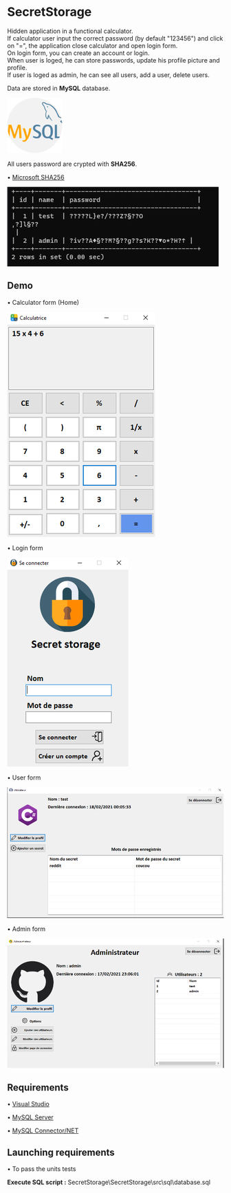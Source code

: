 # SecretStorage

Hidden application in a functional calculator.  
If calculator user input the correct password (by default "123456") and click on "=", the application close calculator and open login form.  
On login form, you can create an account or login.  
When user is loged, he can store passwords, update his profile picture and profile.  
If user is loged as admin, he can see all users, add a user, delete users.   

Data are stored in **MySQL** database.  

![Alt text](git-img/mysql.png?raw=true "MySQL")  

All users password are crypted with **SHA256**.  

• [Microsoft SHA256](https://docs.microsoft.com/fr-fr/dotnet/api/system.security.cryptography.sha256managed?view=net-5.0)  

![Alt text](git-img/encrypted.PNG?raw=true "Encrypted")  

## Demo

• Calculator form (Home)  

![Alt text](git-img/calculator.PNG?raw=true "Calculator")  

• Login form  

![Alt text](git-img/login.PNG?raw=true "Login")  

• User form  

![Alt text](git-img/user.PNG?raw=true "User")  

• Admin form  

![Alt text](git-img/admin.PNG?raw=true "Admin")  

## Requirements

• [Visual Studio](https://visualstudio.microsoft.com/fr/)  

• [MySQL Server](https://dev.mysql.com/downloads/mysql/)  

• [MySQL Connector/NET](https://dev.mysql.com/downloads/connector/net/)  

## Launching requirements

• To pass the units tests 

**Execute SQL script :** SecretStorage\SecretStorage\src\sql\database.sql  